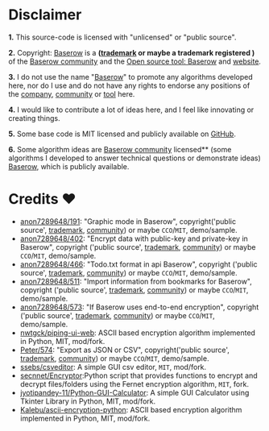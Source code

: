 # Disclaimer
**1.** This source-code is licensed with "unlicensed" or "public source".

**2.** Copyright: [Baserow](https://baserow.io/) is a **([trademark](https://baserow.io/) or maybe a trademark registered )** of the [Baserow community](https://community.baserow.io/) and the [Open source tool: Baserow](https://baserow.io/) and [website](https://baserow.io/). 

**3.** I do not use the name "[Baserow](https://baserow.io/)" to promote any algorithms developed here, nor do I use and do not have any rights to endorse any positions of the [company](https://baserow.io/), [community](https://community.baserow.io/) or [tool](https://github.com/bram2w/baserow) here.

**4.** I would like to contribute a lot of ideas here, and I feel like innovating or creating things.

**5.** Some base code is MIT licensed and publicly available on [GitHub](https://github.com/solarsbeans/awesome-baserow-ideas/).

**6.** Some algorithm ideas are [Baserow community](https://community.baserow.io/) licensed** (some algorithms I developed to answer technical questions or demonstrate ideas) [Baserow](https://baserow.io/), which is publicly available.

# Credits  :heart:
<!-- * [add-name-repo](https://github.com/add-name-profile-org/add-name-repo), MIT, 'sample/demo/mod/fork/remix/colabs' --->
* [anon7289648/191](https://community.baserow.io/t/view-graphic-mode-graphic-mode-in-baserow/191): "Graphic mode in Baserow", copyright('public source',  [trademark](https://baserow.io/), [community](https://community.baserow.io/)) or maybe `CCO`/`MIT`, demo/sample.
* [anon7289648/402](https://community.baserow.io/t/is-it-possible-to-encrypt-data-with-public-key-private-key-in-baserow/402): "Encrypt data with public-key and private-key in Baserow", copyright ('public source',  [trademark](https://baserow.io/), [community](https://community.baserow.io/)) or maybe `CCO`/`MIT`, demo/sample.
* [anon7289648/466](https://community.baserow.io/t/todo-txt-format-in-api-baserow/466): "Todo.txt format in api Baserow", copyright ('public source',  [trademark](https://baserow.io/), [community](https://community.baserow.io/)) or maybe `CCO`/`MIT`, demo/sample.
* [anon7289648/511](https://community.baserow.io/t/import-information-from-bookmarks-for-baserow/511): "Import information from bookmarks for Baserow", copyright ('public source',  [trademark](https://baserow.io/), [community](https://community.baserow.io/)) or maybe `CCO`/`MIT`, demo/sample.
* [anon7289648/573](https://community.baserow.io/t/does-baserow-use-end-to-end-encryption/573): "If Baserow uses end-to-end encryption",  copyright ('public source',  [trademark](https://baserow.io/), [community](https://community.baserow.io/)) or maybe `CCO`/`MIT`, demo/sample.
* [nwtgck/piping-ui-web](https://github.com/nwtgck/piping-ui-web): ASCII based encryption algorithm implemented in Python, MIT, mod/fork.
* [Peter/574](https://community.baserow.io/t/export-as-json-or-csv/574/4): "Export as JSON or CSV", copyright('public source',  [trademark](https://baserow.io/), [community](https://community.baserow.io/)) or maybe `CCO`/`MIT`, demo/sample.
* [ssebs/csveditor](https://github.com/ssebs/csveditor): A simple GUI csv editor, `MIT`, mod/fork.
* [secnnet/Encryptor](https://github.com/secnnet/Encryptor):Python script that provides functions to encrypt and decrypt files/folders using the Fernet encryption algorithm, `MIT`, fork.
* [jyotipandey-11/Python-GUI-Calculator](https://github.com/jyotipandey-11/Python-GUI-Calculator): A simple GUI Calculator using Tkinter Library in Python, MIT, mod/fork.
* [Kalebu/ascii-encryption-python](https://github.com/Kalebu/ascii-encryption-python): ASCII based encryption algorithm implemented in Python, MIT, mod/fork.
